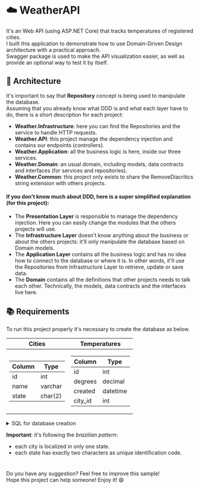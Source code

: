 # :cloud: WeatherAPI
It's an Web API (using ASP.NET Core) that tracks temperatures of registered cities. <br>
I built this application to demonstrate how to use Domain-Driven Design architecture with a practical approach. <br>
Swagger package is used to make the API visualization easier, as well as provide an optional way to test it by itself.

## :office: Architecture
It's important to say that __Repository__ concept is being used to manipulate the database.<br>
Assuming that you already know what DDD is and what each layer have to do, there is a short description for each project:

- __Weather.Infrastructure__: here you can find the Repositories and the service to handle HTTP requests.<br>
- __Weather.API__: this project manage the dependency injection and contains our endpoints (controllers).<br>
- __Weather.Application__: all the business logic is here, inside our three services.<br>
- __Weather.Domain__: an usual domain, including models, data contracts and interfaces (for services and repositories).<br>
- __Weather.Common__: this project only exists to share the RemoveDiacritics string extension with others projects.

#### If you don't know much about DDD, here is a super simplified explanation (for this project):

- The __Presentation Layer__ is responsible to manage the dependency injection. Here you can easily change the modules that the others projects will use.
- The __Infrastructure Layer__ doesn't know anything about the business or about the others projects: it'll only manipulate the database based on Domain models.
- The __Application Layer__ contains all the business logic and has no idea how to connect to the database or where it is. In other words, it'll use the Repositories from Infrastructure Layer to retrieve, update or save data.
- The __Domain__ contains all the definitions that other projects needs to talk each other. Technically, the models, data contracts and the interfaces live here.

## :books: Requirements
To run this project properly it's necessary to create the database as below.<br>

<table>
  <thead>
    <tr>
      <th>Cities</th>
      <th>Temperatures</th>
    </tr>
  </thead>
  <tbody>
    <tr><td>

|Column|Type|
|------|----|
|id|int|
|name|varchar|
|state|char(2)|

</td>
<td>

|Column|Type|
|------|----|
|id|int|
|degrees|decimal|
|created|datetime|
|city_id|int|

</td></tr>
</tbody>
</table>

<details>
<summary>SQL for database creation</summary>

```sql
-- SQL Server
CREATE DATABASE Weather;

-- Run the CREATE DATABASE command separated
-- After that you can run all the code bellow
CREATE TABLE cities (
   id INT PRIMARY KEY IDENTITY(1,1),
   name VARCHAR(100) NOT NULL,
   state CHAR(2) NOT NULL
);

CREATE TABLE temperatures (
   id INT PRIMARY KEY IDENTITY(1,1),
   degrees DECIMAL(5,2) NOT NULL,
   created DATETIME NOT NULL,
   city_id INT NOT NULL,
   FOREIGN KEY(city_id) REFERENCES cities(id)
);
```
</details>

__Important__: it's following the _brazilian pattern_:
- each city is localized in only one state.
- each state has exactly two characters as unique identification code.

#
Do you have any suggestion? Feel free to improve this sample! <br>
Hope this project can help someone! Enjoy it! :smile:
